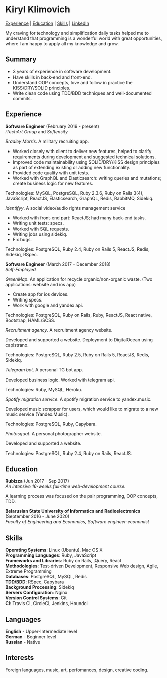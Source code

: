 # Kiryl Klimovich #

[Experience](#experience) | [Education](#education) | [Skills](#skills) | [LinkedIn](http://www.linkedin.com/in/krlklim)

My craving for technology and simplification daily tasks helped me to understand that programming is a wonderful world with great opportunities, where I am happy to apply all my knowledge and grow.

## Summary ##

- 3 years of experience in software development.
- Have skills in back-end and front-end.
- Understand OOP concepts, love and follow in practice the KISS/DRY/SOLID principles.
- Write clean code using TDD/BDD techniques and well-documented commits.

## Experience ##

**Software Engineer** (February 2019 - present)\
*iTechArt Group* and *Softensity*

*Bradley Morris*. A military recruiting app.
- Worked closely with client to deliver new features, helped to clarify requirements during development and suggested technical solutions.
- Improved code maintainability using SOLID/DRY/KISS design principles as part of extending existing or adding new functionality.
- Provided code quality with unit tests.
- Worked with GraphQL and Elasticsearch: writing queries and mutations; create business logic for new features.

Technologies: MySQL, PostgreSQL, Ruby 2.3.6, Ruby on Rails 3(4), JavaScript, ReactJS, Elasticsearch, GraphQL, Redis, RabbitMQ, Sidekiq.

*Identifyy*. A social video/audio rights management service
- Worked with front-end part: ReactJS; had many back-end tasks.
- Writing unit tests: specs.
- Worked with SQL requests.
- Writing jobs using sidekiq.
- Fix bugs.

Technologies: PostgreSQL, Ruby 2.4, Ruby on Rails 5, ReactJS, Redis, Sidekiq, RSpec.

**Software Engineer** (March 2017 – December 2018)\
*Self-Employed*

*GreenMap*. An application for recycle organic/non-organic waste. (Two applications: website and ios app)
- Create app for ios devices.
- Writing specs.
- Work with google and yandex api.

Technologies: PostgreSQL, Ruby on Rails, Ruby, ReactJS, React native, Bootstrap, HAML/SCSS.

*Recruitment agency*. A recruitment agency website.

Developed and supported a website. Deployment to DigitalOcean using capistrano.

Technologies: PostgreSQL, Ruby 2.5, Ruby on Rails 5, ReactJS, Redis, Sidekiq.

*Telegram bot*. A personal TG bot app.

Developed business logic. Worked with telegram api.

Technologies: Ruby, MySQL, Heroku.

*Spotify migration service*. A spotify migration service to yandex.music.

Developed music scrapper for users, which would like to migrate to a new music service (Yandex.Music).

Technologies: PostgreSQL, Ruby, Capybara.

*Photosquat*. A personal photographer website.

Developed and supported a website.

Technologies: PostgreSQL, Ruby 2.4, Ruby on Rails, ReactJS.

## Education ##

**Rubizza** (Jun 2017 - Sep 2017)\
*An intensive 16-weeks full-time web-development course.*

A learning process was focused on the pair programming, OOP concepts, TDD.

**Belarusian State University of Informatics and Radioelectronics** (September 2016 - June 2020)\
*Faculty of Engineering and Economics, Software engineer-economist*

## Skills ##

**Operating Systems**: Linux (Ubuntu), Mac OS X\
**Programming Languages**: Ruby, JavaScript\
**Frameworks and Libraries**: Ruby on Rails, jQuery, React\
**Methodologies**: Test-driven Development, Responsive Web design, Agile, Extreme Programming\
**Databases**: PostgreSQL, MySQL, Redis\
**TDD/BDD**: RSpec, Capybara\
**Background Processing**: Sidekiq\
**Servers Configuration**: Nginx\
**Version Control Systems**: Git\
**CI**: Travis CI, CircleCI, Jenkins, Houndci

## Languages ##

**English** - Upper-Intermediate level\
**German** - Beginner level\
**Russian** - Native

## Interests ##

Foreign languages, music, art, perfomances, design, creative coding.
